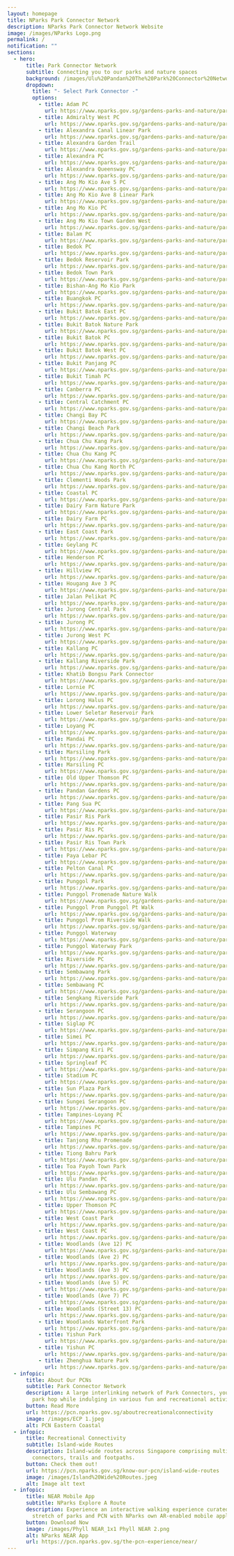```yaml
---
layout: homepage
title: NParks Park Connector Network
description: NParks Park Connector Network Website
image: /images/NParks Logo.png
permalink: /
notification: ""
sections:
  - hero:
      title: Park Connector Network
      subtitle: Connecting you to our parks and nature spaces
      background: /images/Ulu%20Pandan%20The%20Park%20Connector%20Network%20Brings%20People%20Together.jpeg
      dropdown:
        title: "- Select Park Connector -"
        options:
          - title: Adam PC
            url: https://www.nparks.gov.sg/gardens-parks-and-nature/park-connector-network/adam-pc
          - title: Admiralty West PC
            url: https://www.nparks.gov.sg/gardens-parks-and-nature/park-connector-network/admiralty-west-pc
          - title: Alexandra Canal Linear Park
            url: https://www.nparks.gov.sg/gardens-parks-and-nature/park-connector-network/alexandra-canal-linear-park
          - title: Alexandra Garden Trail
            url: https://www.nparks.gov.sg/gardens-parks-and-nature/park-connector-network/alexandra-garden-trail
          - title: Alexandra PC
            url: https://www.nparks.gov.sg/gardens-parks-and-nature/park-connector-network/alexandra-pc
          - title: Alexandra Queensway PC
            url: https://www.nparks.gov.sg/gardens-parks-and-nature/park-connector-network/alexandra-queensway-pc
          - title: Ang Mo Kio Ave 5 PC
            url: https://www.nparks.gov.sg/gardens-parks-and-nature/park-connector-network/ang-mo-kio-ave-5-pc
          - title: Ang Mo Kio Ave 8 Linear Park
            url: https://www.nparks.gov.sg/gardens-parks-and-nature/park-connector-network/ang-mo-kio-avenue-8-linear-park
          - title: Ang Mo Kio PC
            url: https://www.nparks.gov.sg/gardens-parks-and-nature/park-connector-network/ang-mo-kio-pc
          - title: Ang Mo Kio Town Garden West
            url: https://www.nparks.gov.sg/gardens-parks-and-nature/parks-and-nature-reserves/ang-mo-kio-town-garden-west
          - title: Balam PC
            url: https://www.nparks.gov.sg/gardens-parks-and-nature/park-connector-network/balam-pc
          - title: Bedok PC
            url: https://www.nparks.gov.sg/gardens-parks-and-nature/park-connector-network/bedok-reservoir-park
          - title: Bedok Reservoir Park
            url: https://www.nparks.gov.sg/gardens-parks-and-nature/parks-and-nature-reserves/bedok-reservoir-park
          - title: Bedok Town Park
            url: https://www.nparks.gov.sg/gardens-parks-and-nature/park-connector-network/bedok-town-park
          - title: Bishan-Ang Mo Kio Park
            url: https://www.nparks.gov.sg/gardens-parks-and-nature/park-connector-network/bishan-ang-mo-kio-park
          - title: Buangkok PC
            url: https://www.nparks.gov.sg/gardens-parks-and-nature/park-connector-network/buangkok-pc
          - title: Bukit Batok East PC
            url: https://www.nparks.gov.sg/gardens-parks-and-nature/park-connector-network/bukit-batok-east-pc
          - title: Bukit Batok Nature Park
            url: https://www.nparks.gov.sg/gardens-parks-and-nature/parks-and-nature-reserves/bukit-batok-nature-park
          - title: Bukit Batok PC
            url: https://www.nparks.gov.sg/gardens-parks-and-nature/park-connector-network/bukit-batok-pc
          - title: Bukit Batok West PC
            url: https://www.nparks.gov.sg/gardens-parks-and-nature/park-connector-network/bukit-batok-west-pc
          - title: Bukit Panjang PC
            url: https://www.nparks.gov.sg/gardens-parks-and-nature/park-connector-network/bukit-panjang-woodlands-road-to-kje-pc
          - title: Bukit Timah PC
            url: https://www.nparks.gov.sg/gardens-parks-and-nature/park-connector-network/bukit-timah-pc
          - title: Canberra PC
            url: https://www.nparks.gov.sg/gardens-parks-and-nature/park-connector-network/canberra-pc
          - title: Central Catchment PC
            url: https://www.nparks.gov.sg/gardens-parks-and-nature/park-connector-network/central-catchment-pc
          - title: Changi Bay PC
            url: https://www.nparks.gov.sg/gardens-parks-and-nature/park-connector-network/changi-bay-pc
          - title: Changi Beach Park
            url: https://www.nparks.gov.sg/gardens-parks-and-nature/parks-and-nature-reserves/changi-beach-park
          - title: Chua Chu Kang Park
            url: https://www.nparks.gov.sg/gardens-parks-and-nature/parks-and-nature-reserves/choa-chu-kang-park
          - title: Chua Chu Kang PC
            url: https://www.nparks.gov.sg/gardens-parks-and-nature/park-connector-network/choa-chu-kang-pc
          - title: Chua Chu Kang North PC
            url: https://www.nparks.gov.sg/gardens-parks-and-nature/park-connector-network/chua-chu-kang-north-pc
          - title: Clementi Woods Park
            url: https://www.nparks.gov.sg/gardens-parks-and-nature/parks-and-nature-reserves/clementi-woods-park
          - title: Coastal PC
            url: https://www.nparks.gov.sg/gardens-parks-and-nature/park-connector-network/coastal-pc
          - title: Dairy Farm Nature Park
            url: https://www.nparks.gov.sg/gardens-parks-and-nature/parks-and-nature-reserves/dairy-farm-nature-park
          - title: Dairy Farm PC
            url: https://www.nparks.gov.sg/gardens-parks-and-nature/park-connector-network/dairy-farm-pc
          - title: East Coast Park
            url: https://www.nparks.gov.sg/gardens-parks-and-nature/parks-and-nature-reserves/east-coast-park
          - title: Geylang PC
            url: https://www.nparks.gov.sg/gardens-parks-and-nature/park-connector-network/geylang-pc
          - title: Henderson PC
            url: https://www.nparks.gov.sg/gardens-parks-and-nature/park-connector-network/henderson-pc
          - title: Hillview PC
            url: https://www.nparks.gov.sg/gardens-parks-and-nature/park-connector-network/hillview-pc
          - title: Hougang Ave 3 PC
            url: https://www.nparks.gov.sg/gardens-parks-and-nature/park-connector-network/hougang-avenue-3-pc
          - title: Jalan Pelikat PC
            url: https://www.nparks.gov.sg/gardens-parks-and-nature/park-connector-network/jalan-pelikat-pc
          - title: Jurong Central Park
            url: https://www.nparks.gov.sg/gardens-parks-and-nature/parks-and-nature-reserves/jurong-central-park
          - title: Jurong PC
            url: https://www.nparks.gov.sg/gardens-parks-and-nature/park-connector-network/jurong-pc
          - title: Jurong West PC
            url: https://www.nparks.gov.sg/gardens-parks-and-nature/park-connector-network/jurong-west-pc
          - title: Kallang PC
            url: https://www.nparks.gov.sg/gardens-parks-and-nature/park-connector-network/kallang-pc
          - title: Kallang Riverside Park
            url: https://www.nparks.gov.sg/gardens-parks-and-nature/parks-and-nature-reserves/kallang-riverside-park
          - title: Khatib Bongsu Park Connector
            url: https://www.nparks.gov.sg/gardens-parks-and-nature/park-connector-network/khatib-bongsu-pc
          - title: Lornie PC
            url: https://www.nparks.gov.sg/gardens-parks-and-nature/park-connector-network/lornie-pc
          - title: Lorong Halus PC
            url: https://www.nparks.gov.sg/gardens-parks-and-nature/park-connector-network/lorong-halus-pc
          - title: Lower Seletar Reservoir Park
            url: https://www.nparks.gov.sg/gardens-parks-and-nature/parks-and-nature-reserves/lower-seletar-reservoir-park
          - title: Loyang PC
            url: https://www.nparks.gov.sg/gardens-parks-and-nature/park-connector-network/loyang-pc
          - title: Mandai PC
            url: https://www.nparks.gov.sg/gardens-parks-and-nature/park-connector-network/mandai-pc
          - title: Marsiling Park
            url: https://www.nparks.gov.sg/gardens-parks-and-nature/parks-and-nature-reserves/marsiling-park
          - title: Marsiling PC
            url: https://www.nparks.gov.sg/gardens-parks-and-nature/park-connector-network/marsiling-pc
          - title: Old Upper Thomson PC
            url: https://www.nparks.gov.sg/gardens-parks-and-nature/park-connector-network/old-upper-thomson-pc
          - title: Pandan Gardens PC
            url: https://www.nparks.gov.sg/gardens-parks-and-nature/park-connector-network/pandan-gardens-pc
          - title: Pang Sua PC
            url: https://www.nparks.gov.sg/gardens-parks-and-nature/park-connector-network/pang-sua-pc
          - title: Pasir Ris Park
            url: https://www.nparks.gov.sg/gardens-parks-and-nature/parks-and-nature-reserves/pasir-ris-park
          - title: Pasir Ris PC
            url: https://www.nparks.gov.sg/gardens-parks-and-nature/park-connector-network/pasir-ris-pc
          - title: Pasir Ris Town Park
            url: https://www.nparks.gov.sg/gardens-parks-and-nature/parks-and-nature-reserves/pasir-ris-town-park
          - title: Paya Lebar PC
            url: https://www.nparks.gov.sg/gardens-parks-and-nature/park-connector-network/paya-lebar-pc
          - title: Pelton Canal PC
            url: https://www.nparks.gov.sg/gardens-parks-and-nature/park-connector-network/pelton-canal-pc
          - title: Punggol Park
            url: https://www.nparks.gov.sg/gardens-parks-and-nature/parks-and-nature-reserves/punggol-park
          - title: Punggol Promenade Nature Walk
            url: https://www.nparks.gov.sg/gardens-parks-and-nature/park-connector-network/punggol-promenade-nature-walk
          - title: Punggol Prom Punggol Pt Walk
            url: https://www.nparks.gov.sg/gardens-parks-and-nature/park-connector-network/punggol-promenade-punggol-point-walk
          - title: Punggol Prom Riverside Walk
            url: https://www.nparks.gov.sg/gardens-parks-and-nature/park-connector-network/punggol-promenade-riverside-walk
          - title: Punggol Waterway
            url: https://www.nparks.gov.sg/gardens-parks-and-nature/parks-and-nature-reserves/punggol-waterway
          - title: Punggol Waterway Park
            url: https://www.nparks.gov.sg/gardens-parks-and-nature/parks-and-nature-reserves/punggol-waterway-park
          - title: Riverside PC
            url: https://www.nparks.gov.sg/gardens-parks-and-nature/park-connector-network/riverside-pc
          - title: Sembawang Park
            url: https://www.nparks.gov.sg/gardens-parks-and-nature/parks-and-nature-reserves/sembawang-park
          - title: Sembawang PC
            url: https://www.nparks.gov.sg/gardens-parks-and-nature/park-connector-network/sembawang-pc
          - title: Sengkang Riverside Park
            url: https://www.nparks.gov.sg/gardens-parks-and-nature/parks-and-nature-reserves/sengkang-riverside-park
          - title: Serangoon PC
            url: https://www.nparks.gov.sg/gardens-parks-and-nature/park-connector-network/serangoon-pc
          - title: Siglap PC
            url: https://www.nparks.gov.sg/gardens-parks-and-nature/park-connector-network/siglap-pc
          - title: Simei PC
            url: https://www.nparks.gov.sg/gardens-parks-and-nature/park-connector-network/simei-pc
          - title: Simpang Kiri PC
            url: https://www.nparks.gov.sg/gardens-parks-and-nature/park-connector-network/simpang-kiri-pc
          - title: Springleaf PC
            url: https://www.nparks.gov.sg/gardens-parks-and-nature/park-connector-network/springleaf-park-connector
          - title: Stadium PC
            url: https://www.nparks.gov.sg/gardens-parks-and-nature/park-connector-network/stadium-pc
          - title: Sun Plaza Park
            url: https://www.nparks.gov.sg/gardens-parks-and-nature/parks-and-nature-reserves/sun-plaza-park
          - title: Sungei Serangoon PC
            url: https://www.nparks.gov.sg/gardens-parks-and-nature/park-connector-network/sungei-serangoon-pc
          - title: Tampines-Loyang PC
            url: https://www.nparks.gov.sg/gardens-parks-and-nature/park-connector-network/tampines-loyang-pc
          - title: Tampines PC
            url: https://www.nparks.gov.sg/gardens-parks-and-nature/park-connector-network/tampines-pc
          - title: Tanjong Rhu Promenade
            url: https://www.nparks.gov.sg/gardens-parks-and-nature/park-connector-network/tanjong-rhu-promenade
          - title: Tiong Bahru Park
            url: https://www.nparks.gov.sg/gardens-parks-and-nature/parks-and-nature-reserves/tiong-bahru-park
          - title: Toa Payoh Town Park
            url: https://www.nparks.gov.sg/gardens-parks-and-nature/parks-and-nature-reserves/toa-payoh-town-park
          - title: Ulu Pandan PC
            url: https://www.nparks.gov.sg/gardens-parks-and-nature/park-connector-network/ulu-pandan-pieaye-and-ulu-pandan-bukit-batok-east-pie-pc
          - title: Ulu Sembawang PC
            url: https://www.nparks.gov.sg/gardens-parks-and-nature/park-connector-network/ulu-sembawang-pc
          - title: Upper Thomson PC
            url: https://www.nparks.gov.sg/gardens-parks-and-nature/park-connector-network/upper-thomson-pc
          - title: West Coast Park
            url: https://www.nparks.gov.sg/gardens-parks-and-nature/parks-and-nature-reserves/west-coast-park
          - title: West Coast PC
            url: https://www.nparks.gov.sg/gardens-parks-and-nature/park-connector-network/west-coast-pc
          - title: Woodlands (Ave 12) PC
            url: https://www.nparks.gov.sg/gardens-parks-and-nature/park-connector-network/woodlands-ave-12-park-connector
          - title: Woodlands (Ave 2) PC
            url: https://www.nparks.gov.sg/gardens-parks-and-nature/park-connector-network/woodlands-ave-2-park-connector
          - title: Woodlands (Ave 3) PC
            url: https://www.nparks.gov.sg/gardens-parks-and-nature/park-connector-network/woodlands-ave-3-park-connector
          - title: Woodlands (Ave 5) PC
            url: https://www.nparks.gov.sg/gardens-parks-and-nature/park-connector-network/woodlands-ave-5-park-connector
          - title: Woodlands (Ave 7) PC
            url: https://www.nparks.gov.sg/gardens-parks-and-nature/park-connector-network/woodlands-ave-7-pc
          - title: Woodlands (Street 13) PC
            url: https://www.nparks.gov.sg/gardens-parks-and-nature/park-connector-network/woodlands-street-13-park-connector
          - title: Woodlands Waterfront Park
            url: https://www.nparks.gov.sg/gardens-parks-and-nature/parks-and-nature-reserves/woodlands-waterfront-park
          - title: Yishun Park
            url: https://www.nparks.gov.sg/gardens-parks-and-nature/parks-and-nature-reserves/yishun-park
          - title: Yishun PC
            url: https://www.nparks.gov.sg/gardens-parks-and-nature/park-connector-network/yishun-pc
          - title: Zhenghua Nature Park
            url: https://www.nparks.gov.sg/gardens-parks-and-nature/parks-and-nature-reserves/zhenghua-nature-park
  - infopic:
      title: About Our PCNs
      subtitle: Park Connector Network
      description: A large interlinking network of Park Connectors, you can easily
        park hop while indulging in various fun and recreational activities.
      button: Read More
      url: https://pcn.nparks.gov.sg/aboutrecreationalconnectivity
      image: /images/ECP 1.jpeg
      alt: PCN Eastern Coastal
  - infopic:
      title: Recreational Connectivity
      subtitle: Island-wide Routes
      description: Island-wide routes across Singapore comprising multiple park
        connectors, trails and footpaths.
      button: Check them out!
      url: https://pcn.nparks.gov.sg/know-our-pcn/island-wide-routes
      image: /images/Island%20Wide%20Routes.jpeg
      alt: Image alt text
  - infopic:
      title: NEAR Mobile App
      subtitle: NParks Explore A Route
      description: Experience an interactive walking experience curated across 36 KM
        stretch of parks and PCN with NParks own AR-enabled mobile application!
      button: Download Now
      image: /images/Phyll NEAR_1x1 Phyll NEAR 2.png
      alt: NParks NEAR App
      url: https://pcn.nparks.gov.sg/the-pcn-experience/near/
---
```

